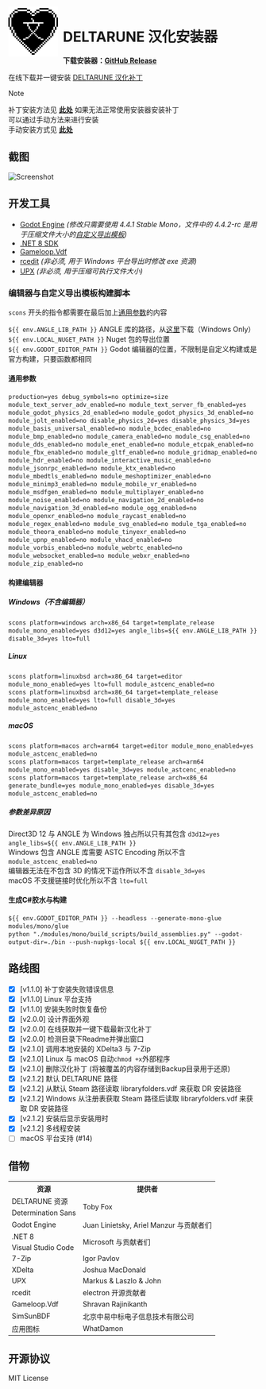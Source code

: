 <img width="100" height="100" align="left" style="float: left; margin: 0 10px 0 0;" alt="Logo" src="patcher_icon.png">

# DELTARUNE 汉化安装器

**下载安装器：[GitHub Release](https://github.com/gm3dr/DeltaruneChinesePatcher/releases/latest)**

在线下载并一键安装 [DELTARUNE 汉化补丁](https://github.com/gm3dr/DeltaruneChinese/releases)

> [!NOTE]
> 补丁安装方法见 **[此处](https://github.com/gm3dr/DeltaruneChinese/blob/main/README.md#%E8%A1%A5%E4%B8%81%E5%AE%89%E8%A3%85%E6%96%B9%E6%B3%95)**
> 如果无法正常使用安装器安装补丁<br>
> 可以通过手动方法来进行安装<br>
> 手动安装方式见 **[此处](https://github.com/gm3dr/DeltaruneChinese/blob/main/README.md#%E6%89%8B%E5%8A%A8%E5%AE%89%E8%A3%85)**

## 截图

![Screenshot](./screenshot.png)

## 开发工具

- [Godot Engine](https://godotengine.org) *(修改只需要使用 4.4.1 Stable Mono，文件中的 4.4.2-rc 是用于压缩文件大小的[自定义导出模板](#编辑器与自定义导出模板构建脚本))*
- [.NET 8 SDK](https://dotnet.microsoft.com)
- [Gameloop.Vdf](https://www.nuget.org/packages/Gameloop.Vdf)
- [rcedit](https://github.com/electron/rcedit) *(非必须, 用于 Windows 平台导出时修改 exe 资源)*
- [UPX](https://github.com/upx/upx/releases) *(非必须, 用于压缩可执行文件大小)*

### 编辑器与自定义导出模板构建脚本
`scons` 开头的指令都需要在最后加上[通用参数](#通用参数)的内容

`${{ env.ANGLE_LIB_PATH }}` ANGLE 库的路径，从[这里](https://github.com/godotengine/godot-angle-static/releases)下载（Windows Only）<br>
`${{ env.LOCAL_NUGET_PATH }}` Nuget 包的导出位置<br>
`${{ env.GODOT_EDITOR_PATH }}` Godot 编辑器的位置，不限制是自定义构建或是官方构建，只要函数都相同
#### 通用参数
```
production=yes debug_symbols=no optimize=size module_text_server_adv_enabled=no module_text_server_fb_enabled=yes module_godot_physics_2d_enabled=no module_godot_physics_3d_enabled=no module_jolt_enabled=no disable_physics_2d=yes disable_physics_3d=yes module_basis_universal_enabled=no module_bcdec_enabled=no module_bmp_enabled=no module_camera_enabled=no module_csg_enabled=no module_dds_enabled=no module_enet_enabled=no module_etcpak_enabled=no module_fbx_enabled=no module_gltf_enabled=no module_gridmap_enabled=no module_hdr_enabled=no module_interactive_music_enabled=no module_jsonrpc_enabled=no module_ktx_enabled=no module_mbedtls_enabled=no module_meshoptimizer_enabled=no module_minimp3_enabled=no module_mobile_vr_enabled=no module_msdfgen_enabled=no module_multiplayer_enabled=no module_noise_enabled=no module_navigation_2d_enabled=no module_navigation_3d_enabled=no module_ogg_enabled=no module_openxr_enabled=no module_raycast_enabled=no module_regex_enabled=no module_svg_enabled=no module_tga_enabled=no module_theora_enabled=no module_tinyexr_enabled=no module_upnp_enabled=no module_vhacd_enabled=no module_vorbis_enabled=no module_webrtc_enabled=no module_websocket_enabled=no module_webxr_enabled=no module_zip_enabled=no
```
#### 构建编辑器
##### Windows（不含编辑器）
```
scons platform=windows arch=x86_64 target=template_release module_mono_enabled=yes d3d12=yes angle_libs=${{ env.ANGLE_LIB_PATH }} disable_3d=yes lto=full
```
##### Linux
```
scons platform=linuxbsd arch=x86_64 target=editor module_mono_enabled=yes lto=full module_astcenc_enabled=no
scons platform=linuxbsd arch=x86_64 target=template_release module_mono_enabled=yes lto=full disable_3d=yes module_astcenc_enabled=no
```
##### macOS
```
scons platform=macos arch=arm64 target=editor module_mono_enabled=yes module_astcenc_enabled=no
scons platform=macos target=template_release arch=arm64 module_mono_enabled=yes disable_3d=yes module_astcenc_enabled=no
scons platform=macos target=template_release arch=x86_64 generate_bundle=yes module_mono_enabled=yes disable_3d=yes module_astcenc_enabled=no
```
##### 参数差异原因
Direct3D 12 与 ANGLE 为 Windows 独占所以只有其包含 `d3d12=yes angle_libs=${{ env.ANGLE_LIB_PATH }}`<br>
Windows 包含 ANGLE 库需要 ASTC Encoding 所以不含 `module_astcenc_enabled=no`<br>
编辑器无法在不包含 3D 的情况下运作所以不含 `disable_3d=yes`<br>
macOS 不支援链接时优化所以不含 `lto=full`
#### 生成C#胶水与构建
```
${{ env.GODOT_EDITOR_PATH }} --headless --generate-mono-glue modules/mono/glue
python "./modules/mono/build_scripts/build_assemblies.py" --godot-output-dir=./bin --push-nupkgs-local ${{ env.LOCAL_NUGET_PATH }}
```

## 路线图

 - [x] \[v1.1.0\] 补丁安装失败错误信息
 - [x] \[v1.1.0\] Linux 平台支持
 - [x] \[v1.1.0\] 安装失败时恢复备份
 - [x] \[v2.0.0\] 设计界面外观
 - [x] \[v2.0.0\] 在线获取并一键下载最新汉化补丁
 - [x] \[v2.0.0\] 检测目录下Readme并弹出窗口
 - [x] \[v2.1.0\] 调用本地安装的 XDelta3 与 7-Zip
 - [x] \[v2.1.0\] Linux 与 macOS 自动`chmod +x`外部程序
 - [x] \[v2.1.0\] 删除汉化补丁 (将被覆盖的内容存储到Backup目录用于还原)
 - [x] \[v2.1.2\] 默认 DELTARUNE 路径
 - [x] \[v2.1.2\] 从默认 Steam 路径读取 libraryfolders.vdf 来获取 DR 安装路径
 - [x] \[v2.1.2\] Windows 从注册表获取 Steam 路径后读取 libraryfolders.vdf 来获取 DR 安装路径
 - [x] \[v2.1.2\] 安装后显示安装用时
 - [x] \[v2.1.2\] 多线程安装
 - [ ] macOS 平台支持 (#14)

## 借物


<table>
	<tr>
		<th>资源</th>
		<th>提供者</th>
	</tr>
	<tr>
		<td>DELTARUNE 资源</td>
		<td rowspan="2">Toby Fox</td>
	</tr>
	<tr>
		<td>Determination Sans</td>
	</tr>
	<tr>
		<td>Godot Engine</td>
		<td>Juan Linietsky, Ariel Manzur 与贡献者们</td>
	</tr>
	<tr>
		<td>.NET 8</td>
		<td rowspan="2">Microsoft 与贡献者们</td>
	</tr>
	<tr>
		<td>Visual Studio Code</td>
	</tr>
	</tr>
		<td>7-Zip</td>
		<td>Igor Pavlov</td>
	</tr>
	</tr>
		<td>XDelta</td>
		<td>Joshua MacDonald</td>
	</tr>
	</tr>
		<td>UPX</td>
		<td>Markus & Laszlo & John</td>
	</tr>
	</tr>
		<td>rcedit</td>
		<td>electron 开源贡献者</td>
	</tr>
	</tr>
		<td>Gameloop.Vdf</td>
		<td>Shravan Rajinikanth</td>
	</tr>
	</tr>
		<td>SimSunBDF</td>
		<td>北京中易中标电子信息技术有限公司</td>
	</tr>
	</tr>
		<td>应用图标</td>
		<td>WhatDamon</td>
	</tr>
</table>

 ## 开源协议

MIT License
